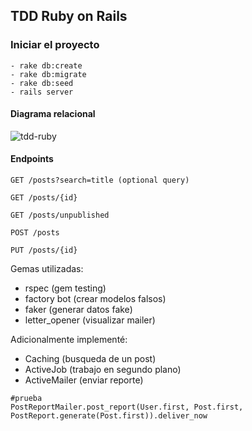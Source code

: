 ##  TDD Ruby on Rails

### Iniciar el proyecto
```
- rake db:create
- rake db:migrate
- rake db:seed 
- rails server
```
#### Diagrama relacional
![tdd-ruby](https://jkevinfg.com/img/projects/diagramabd.png)

#### Endpoints
```
GET /posts?search=title (optional query)
```
```
GET /posts/{id}
```
```
GET /posts/unpublished
```
```
POST /posts
```
```
PUT /posts/{id}
```
Gemas utilizadas:
* rspec (gem testing)
* factory bot (crear modelos falsos)
* faker (generar datos fake)
* letter_opener (visualizar mailer)

Adicionalmente implementé:
* Caching (busqueda de un post)
* ActiveJob (trabajo en segundo plano)
* ActiveMailer (enviar reporte)
```
#prueba 
PostReportMailer.post_report(User.first, Post.first, PostReport.generate(Post.first)).deliver_now
```



